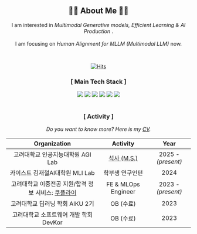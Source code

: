 <div align=center>

 <h2 align="center">👩‍💻 About Me 👩‍💻</h2>
<p align="center">
  I am interested in <em> Multimodal Generative models, Efficient Learning & AI Production </em>. 
 <br/><br/>
  I am focusing on <em>Human Alignment for MLLM (Multimodal LLM)</em> now.
</p>
<br> 

[![Hits](https://hits.seeyoufarm.com/api/count/incr/badge.svg?url=https%3A%2F%2Fgithub.com%2Fdhdbsrlw&count_bg=%2379C83D&title_bg=%23555555&icon=&icon_color=%23E7E7E7&title=hits&edge_flat=false)](https://hits.seeyoufarm.com)

<h3 align="center">[ Main Tech Stack ]</h3>
<img src="https://img.shields.io/badge/python-3776AB?style=for-the-badge&logo=python&logoColor=white"> 
<img src="https://img.shields.io/badge/pytorch-EE4C2C?style=for-the-badge&logo=pytorch&logoColor=white">
<img src="https://img.shields.io/badge/pytorch-Lightning-792EE5?style=for-the-badge&logo=lightning&logoColor=white">
<img src="https://img.shields.io/badge/c++-00599C?style=for-the-badge&logo=c%2B%2B&logoColor=white">
<img src="https://img.shields.io/badge/fastapi-2496ED?style=for-the-badge&logo=fastapi&logoColor=white">
<img src="https://img.shields.io/badge/react-61DAFB?style=for-the-badge&logo=react&logoColor=black"> 
<br>
<br>

<h3 align="center">[ Activity ]</h3>

<em>Do you want to know more? Here is my [CV](CV_YoonjinOh_update_240123.pdf).</em>

|Organization|Activity|Year|
|:---:|:---:|:---:|
|고려대학교 인공지능대학원 AGI Lab |[석사 (M.S.)](https://agi.korea.ac.kr/home)|2025 - <em>(present)</em>|
|카이스트 김재철AI대학원 MLI Lab |학부생 연구인턴|2024|
|고려대학교 이중전공 지원/합격 정보 서비스: [쿠플라이](https://kupply.devkor.club/)|FE & MLOps Engineer|2023 - <em>(present)</em>|
|고려대학교 딥러닝 학회 AIKU 2기|OB (수료)|2023|
|고려대학교 소프트웨어 개발 학회 DevKor|OB (수료)|2023|
 
 <br>
</div>



<!--
**dhdbsrlw/dhdbsrlw** is a ✨ _special_ ✨ repository because its `README.md` (this file) appears on your GitHub profile.

Here are some ideas to get you started:

- 🔭 I’m currently working on ...
- 🌱 I’m currently learning ...
- 👯 I’m looking to collaborate on ...
- 🤔 I’m looking for help with ...
- 💬 Ask me about ...
- 📫 How to reach me: ...
- 😄 Pronouns: ...
- ⚡ Fun fact: ...
-->
